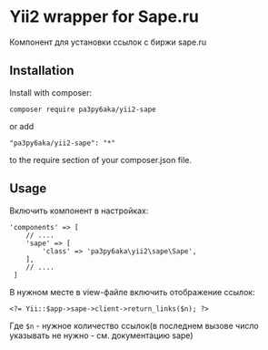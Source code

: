 Yii2 wrapper for Sape.ru
=======================

Компонент для установки ссылок с биржи sape.ru

Installation
------------
Install with composer:
```
composer require pa3py6aka/yii2-sape
```
or add
```
"pa3py6aka/yii2-sape": "*"
```
to the require section of your composer.json file.

Usage
-----
Включить компонент в настройках:
```
'components' => [
    // ....
    'sape' => [
        'class' => 'pa3py6aka\yii2\sape\Sape',
    ],
    // ....
 ]       
```

В нужном месте в view-файле включить отображение ссылок:
```
<?= Yii::$app->sape->client->return_links($n); ?>
```
Где `$n` - нужное количество ссылок(в последнем вызове число указывать не нужно - см. документацию sape)